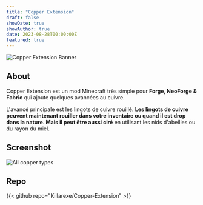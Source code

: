 ```yaml
---
title: "Copper Extension"
draft: false
showDate: true
showAuthor: true
date: 2023-08-28T00:00:00Z
featured: true
---
```


![Copper Extension Banner](https://i.imgur.com/zsxTPUs.png)

## About 

Copper Extension est un mod Minecraft très simple pour **Forge, NeoForge & Fabric** qui ajoute quelques avancées au cuivre.

L'avancé principale est les lingots de cuivre rouillé. **Les lingots de cuivre peuvent maintenant rouiller dans votre inventaire ou quand il est drop dans la nature. Mais il peut être aussi ciré** en utilisant les nids d'abeilles ou du rayon du miel.

## Screenshot

![All copper types](https://cdn.modrinth.com/data/11Hgyyey/images/473c91f86acc198acb234e98c674bfc77049ce5d.png)

## Repo

{{< github repo="Killarexe/Copper-Extension" >}}
